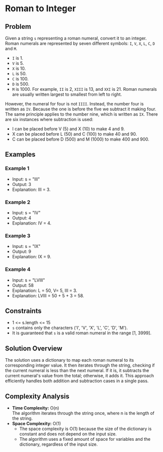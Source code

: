 # Roman to Integer
## Problem
Given a string `s` representing a roman numeral, convert it to an integer.
Roman numerals are represented by seven different symbols: `I`, `V`, `X`, `L`, `C`, `D` and `M`.
- `I` is 1.
- `V` is 5.
- `X` is 10.
- `L` is 50.
- `C` is 100.
- `D` is 500.
- `M` is 1000.
For example, `II` is 2, `XIII` is 13, and `XXI` is 21.
Roman numerals are usually written largest to smallest from left to right.

However, the numeral for four is not `IIII`. Instead, the number four is written as `IV`. Because the one is before the five we subtract it making four. The same principle applies to the number nine, which is written as `IX`. There are six instances where subtraction is used:

- I can be placed before V (5) and X (10) to make 4 and 9.
- X can be placed before L (50) and C (100) to make 40 and 90.
- C can be placed before D (500) and M (1000) to make 400 and 900.

## Examples
### Example 1
- Input: s = "III"
- Output: 3
- Explanation: III = 3.

### Example 2
- Input: s = "IV"
- Output: 4
- Explanation: IV = 4.

### Example 3
- Input: s = "IX"
- Output: 9
- Explanation: IX = 9.

### Example 4
- Input: s = "LVIII"
- Output: 58
- Explanation: L = 50, V= 5, III = 3.
- Explanation: LVIII = 50 + 5 + 3 = 58.

## Constraints
- 1 <= s.length <= 15
- `s` contains only the characters ('I', 'V', 'X', 'L', 'C', 'D', 'M').
- It is guaranteed that `s` is a valid roman numeral in the range [1, 3999].

## Solution Overview
The solution uses a dictionary to map each roman numeral to its corresponding integer value. It then iterates through the string, checking if the current numeral is less than the next numeral. If it is, it subtracts the current numeral's value from the total; otherwise, it adds it. This approach efficiently handles both addition and subtraction cases in a single pass.

## Complexity Analysis
- **Time Complexity:** O(n)  
  The algorithm iterates through the string once, where n is the length of the string.
- **Space Complexity:** O(1)
    - The space complexity is O(1) because the size of the dictionary is constant and does not depend on the input size.
    - The algorithm uses a fixed amount of space for variables and the dictionary, regardless of the input size.

